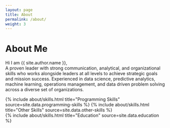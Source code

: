 ```yaml
---
layout: page
title: About
permalink: /about/
weight: 3
---
```


# **About Me**

Hi I am {{ site.author.name }},<br>
A proven leader with strong communication, analytical, and organizational skills who works alongside leaders at all levels to achieve strategic goals and mission success. Experienced in data science, predictive analytics, machine learning, operations management, and data driven problem solving across a diverse set of organizations.

<div class="row">
{% include about/skills.html title="Programming Skills" source=site.data.programming-skills %}
{% include about/skills.html title="Other Skills" source=site.data.other-skills %}
</div>

<div class="row">
{% include about/skills.html title="Education" source=site.data.education %}
</div>